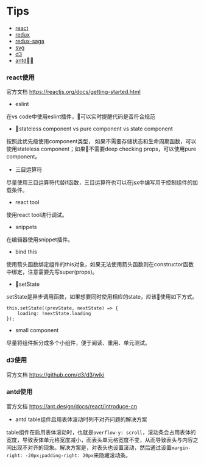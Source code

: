 # Tips
- <a href="#react">react</a>
- <a href="#1">redux</a>
- <a href="#1">redux-saga</a>
- <a href="#1">svg</a>
- <a href="#1">d3</a>
- <a href="#antd">antd</a>

### <a name="react">react使用</a>
官方文档 https://reactjs.org/docs/getting-started.html
- eslint

在vs code中使用eslint插件，可以实时提醒代码是否符合规范
- stateless component vs pure component vs state component

按照此优先级使用component类型， 如果不需要存储状态和生命周期函数，可以使用stateless component；如果不需要deep checking props，可以使用pure component。
- 三目运算符

尽量使用三目运算符代替if函数，三目运算符也可以在jsx中编写用于控制组件的加载条件。
- react tool

使用react tool进行调试。
- snippets

在编辑器使用snippet插件。
- bind this

使用箭头函数绑定组件的this对象，如果无法使用箭头函数则在constructor函数中绑定，注意需要先写super(props)。
- setState
  
setState是异步调用函数，如果想要同时使用相应的state，应该使用如下方式。
```
this.setState((prevState, nextState) => {
    loading: !nextState.loading
});
```
- small component
  
尽量将组件拆分成多个小组件，便于阅读、重用、单元测试。
### <a name="d3">d3使用</a>
官方文档 https://github.com/d3/d3/wiki

### <a name="antd">antd使用</a>
官方文档 https://ant.design/docs/react/introduce-cn
- antd table组件启用表体滚动时列不对齐问题的解决方案

table组件在启用表体滚动时，也就是```overflow-y: scroll```，滚动条会占用表体的宽度，导致表体单元格宽度减小，而表头单元格宽度不变，从而导致表头与内容之间出现不对齐的现象。解决方案是，对表头也设置滚动，然后通过设置```margin-right: -20px;padding-right: 20px```来隐藏滚动条。